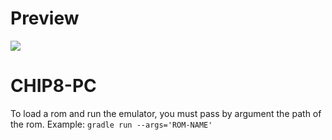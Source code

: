 # Preview
![](docs/screenshot.png)

# CHIP8-PC
To load a rom and run the emulator, you must pass by argument the path of the rom. Example: ```gradle run --args='ROM-NAME'```
